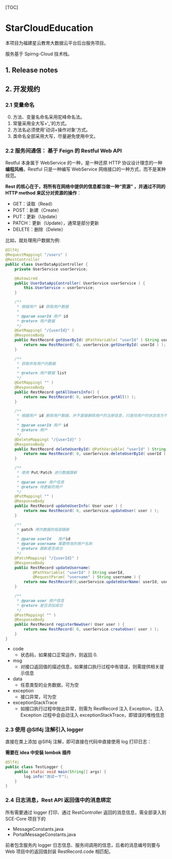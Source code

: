 [TOC]

# StarCloudEducation

本项目为福建星云教育大数据云平台后台服务项目。

服务基于 Spirng-Cloud 技术栈。

## 1. Release notes

## 2. 开发规约



### 2.1 变量命名

0. 方法、变量名命名采用驼峰命名法。
0. 常量采用全大写+‘_’的方式。
0. 方法名必须使用'动词+操作对象'方式。
0. 类命名全部采用大写，尽量避免使用中文。

### 2.2 服务间通信： 基于 Feign 的 Restful Web API

Restful 本身属于 WebService 的一种，是一种还原 HTTP 协议设计理念的一种**编程风格**，Restful 只是一种编写 WebService 网络接口的一种方式，而不是某种规范。

**Rest 的核心在于，将所有在网络中提供的信息都当做一种“资源” ，并通过不同的 HTTP method 来区分对资源的操作**：

- GET：读取（Read）
- POST：新建（Create）
- PUT：更新（Update）
- PATCH：更新（Update），通常是部分更新
- DELETE：删除（Delete）

比如，就处理用户数据为例:

```java
@Slf4j
@RequestMapping( "/users" )
@RestController
public class UserDataApiController {
    private UserService userService;

    @Autowired
    public UserDataApiController( UserService userService ) {
        this.UserService = userService;
    }

    /**
     * 根据用户 id 获取用户数据
     *
     * @param userId 用户 id
     * @return 用户数据
     */
    @GetMapping( "/{userId}" )
    @ResponseBody
    public RestRecord getUserById( @PathVariable( "userId" ) String userId ) {
        return new RestRecord( 0, userService.getUserById( userId ) );
    }

    /**
     * 获取所有用户的数据
     *
     * @return 用户数据 list
     */
    @GetMapping( "" )
    @ResponseBody
    public RestRecord getAllUsersInfo() {
        return new RestRecord( 0, userService.getAll() );
    }

    /**
     * 根据用户 id 删除用户数据，并不直接删除用户的注册信息，只是将用户的状态改为不可用
     *
     * @param userId 用户 id
     * @return 用户
     */
    @DeleteMapping( "/{userId}" )
    @ResponseBody
    public RestRecord deleteUserById( @PathVariable( "userId" ) String userId ) {
        return new RestRecord( 0, userService.deleteUserById( userId ) );
    }

    /**
     * 使用 Put/Patch 进行数据跟新
     *
     * @param user 用户信息
     * @return 待更新的用户
     */
    @PutMapping( "" )
    @ResponseBody
    public RestRecord updateUserInfo( User user ) {
        return new RestRecord( 0, userService.updateUser( user ) );
    }

    /**
     * patch 用作数据的局部跟新
     *
     * @param userId   用户id
     * @param username 需要修改的用户名称
     * @return 跟新是否成功
     */
    @PatchMapping( "/{userId}" )
    @ResponseBody
    public RestRecord updateUsername(
            @PathVariable( "userId" ) String userId,
            @RequestParam( "username" ) String username ) {
        return new RestRecord(0,userService.updateUserName( userId, username ));
    }

    /**
     * @param user 用户信息
     * @return 是否添加成功
     */
    @PostMapping( "" )
    @ResponseBody
    public RestRecord registerNewUser( User user ) {
        return new RestRecord( 0, userService.createUser( user ) );
    }
}
```

- code
    - 状态码，如果接口正常运作，则返回 0.
- msg
    - 对接口返回值的描述信息，如果接口执行过程中有错误，则需提供相关提示信息
- data
    - 任意类型的业务数据，可为空
- exception
    - 接口异常，可为空
- exceptionStackTrace
    - 如接口执行过程中抛出异常，则需为 RestRecord 注入 Exception，注入 Exception 过程中会自动注入 exceptionStackTrace，即错误的堆栈信息

### 2.3 使用 @Slf4j 注解引入 logger

直接在类上添加 @Slf4j 注解，即可直接在代码中直接使用 log 打印日志：

**需要在 idea 中安装 lombok 插件**

```java
@Slf4j
public class TestLogger {
    public static void main(String[] args) {
        log.info("测试一下");
    }
}
```

### 2.4 日志消息，Rest API 返回值中的消息绑定

所有需要通过 logger 打印、通过 RestController 返回的消息信息，需全部录入到 SCE-Core 项目下的

- MessageConstants.java
- PortalMessageConstants.java 

前者包含服务内 logger 日志信息、服务间调用的信息，后者的消息编号则要与 Web 项目中的返回值封装 RestRecord.code 相匹配。